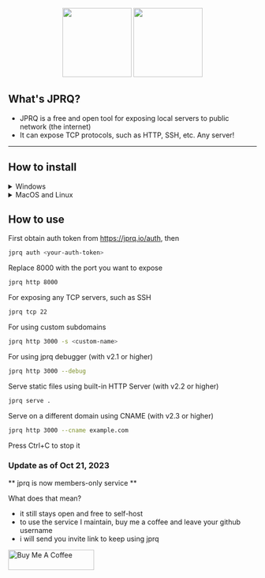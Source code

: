 <p align="center">
    <img height="140" src="https://user-images.githubusercontent.com/35038240/221522083-1011e567-e2b7-424c-a018-15e965cf8df9.png#gh-light-mode-only">
    <img height="140" src="https://user-images.githubusercontent.com/35038240/221522077-5b1e3eca-ca85-4c9f-93a9-afd39cc93c88.png#gh-dark-mode-only">
</p>

## What's JPRQ?

- JPRQ is a free and open tool for exposing local servers to public network (the internet)
- It can expose TCP protocols, such as HTTP, SSH, etc. Any server!

---

## How to install

<details>
<summary>Windows</summary>


### Install via Scoop (Recommended)
```bash
scoop install jprq
```

### Manual Installation
<p align='center'><a href="https://youtube.com/watch?v=frgVQPi-GlY">📹Video tutorial</a><br></p>

1. Install the latest <a href='https://github.com/azimjohn/jprq/releases'>release</a> of JPRQ<br>
2. Place the file where it is convenient for you<br><br>
   <i>(At this point, you can use the program, but you will need to manually call the <code>.exe</code> file)</i><br>
3. Create <b>jprq.bat</b> file so we can use the "jprq" keyword to call the <b>.exe</b> file<br>

    ```bash
    @echo off
    "C:\Exact\Path\To\File\jprq-windows-386.exe" %*
    ```

4. Awesome! Finally, we need to <a href="https://www.youtube.com/watch?v=gb9e3m98avk">add to the environment variable "
   PATH"</a>, the path to the folder where we created .bat file <i>(step 3)</i><br><br>

<p align='center'><b>Congratulations!</b> You can check if everything is working with the jprq command in CMD</p>
<hr>

</details>

<details>
    <summary> MacOS and Linux</summary>

```bash
$ brew install jprq
```

or

```bash
$ curl -fsSL https://jprq.io/install.sh | sudo bash
```

Arch-based distros

1. JPRQ is available on the [AUR](https://aur.archlinux.org/packages/jprq/).

   ```bash
   git clone https://aur.archlinux.org/jprq.git
   cd jprq
   makepkg -si
   ```

2. You can use an AUR helper like `yay` to install it:

   ```bash
   yay -S jprq
   ```

</details>

## How to use

First obtain auth token from https://jprq.io/auth, then

```bash
jprq auth <your-auth-token>
```

Replace 8000 with the port you want to expose

```bash
jprq http 8000
```

For exposing any TCP servers, such as SSH

```bash
jprq tcp 22
```

For using custom subdomains

```bash
jprq http 3000 -s <custom-name>
```

For using jprq debugger (with v2.1 or higher)

```bash
jprq http 3000 --debug
```

Serve static files using built-in HTTP Server (with v2.2 or higher)

```bash
jprq serve .
```

Serve on a different domain using CNAME (with v2.3 or higher)

```bash
jprq http 3000 --cname example.com
```

Press Ctrl+C to stop it

### Update as of Oct 21, 2023

** jprq is now members-only service **

What does that mean?

- it still stays open and free to self-host
- to use the service I maintain, buy me a coffee and leave your github username
- i will send you invite link to keep using jprq

<a href="https://www.buymeacoffee.com/azimjon" target="_blank"><img src="https://cdn.buymeacoffee.com/buttons/default-orange.png" alt="Buy Me A Coffee" height="41" width="174"></a>
